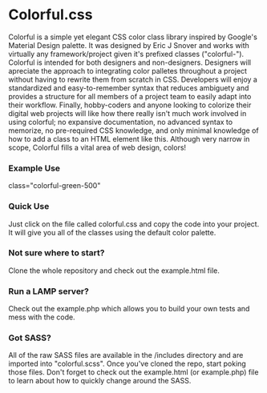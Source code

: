 # Colorful.css
Colorful is a simple yet elegant CSS color class library inspired by Google's Material Design palette. It was designed by Eric J Snover and works with virtually any framework/project given it's prefixed classes ("colorful-"). 
Colorful is intended for both designers and non-designers. Designers will apreciate the approach to integrating color palletes throughout a project without having to rewrite them from scratch in CSS. Developers will enjoy a standardized and easy-to-remember syntax that reduces ambiguety and provides a structure for all members of a project team to easily adapt into their workflow. Finally, hobby-coders and anyone looking to colorize their digital web projects will like how there really isn't much work involved in using colorful; no expansive documentation, no advanced syntax to memorize, no pre-required CSS knowledge, and only minimal knowledge of how to add a class to an HTML element like this. Although very narrow in scope, Colorful fills a vital area of web design, colors!

### Example Use
class="colorful-green-500"

### Quick Use
Just click on the file called colorful.css and copy the code into your project. It will give you all of the classes using the default color palette. 

### Not sure where to start?
Clone the whole repository and check out the example.html file. 

### Run a LAMP server?
Check out the example.php which allows you to build your own tests and mess with the code.

### Got SASS?
All of the raw SASS files are available in the /includes directory and are imported into "colorful.scss". Once you've cloned the repo, start poking those files. Don't forget to check out the example.html (or example.php) file to learn about how to quickly change around the SASS. 
